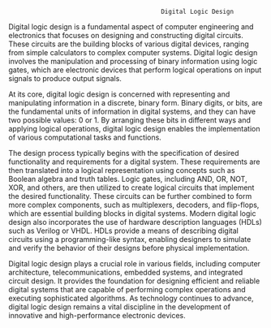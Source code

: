                                               Digital Logic Design


Digital logic design is a fundamental aspect of computer engineering and electronics that focuses on designing and constructing digital circuits. These circuits are the building blocks of various digital devices, ranging from simple calculators to complex computer systems. Digital logic design involves the manipulation and processing of binary information using logic gates, which are electronic devices that perform logical operations on input signals to produce output signals.

At its core, digital logic design is concerned with representing and manipulating information in a discrete, binary form. Binary digits, or bits, are the fundamental units of information in digital systems, and they can have two possible values: 0 or 1. By arranging these bits in different ways and applying logical operations, digital logic design enables the implementation of various computational tasks and functions.

The design process typically begins with the specification of desired functionality and requirements for a digital system. These requirements are then translated into a logical representation using concepts such as Boolean algebra and truth tables. Logic gates, including AND, OR, NOT, XOR, and others, are then utilized to create logical circuits that implement the desired functionality. These circuits can be further combined to form more complex components, such as multiplexers, decoders, and flip-flops, which are essential building blocks in digital systems. Modern digital logic design also incorporates the use of hardware description languages (HDLs) such as Verilog or VHDL. HDLs provide a means of describing digital circuits using a programming-like syntax, enabling designers to simulate and verify the behavior of their designs before physical implementation.

Digital logic design plays a crucial role in various fields, including computer architecture, telecommunications, embedded systems, and integrated circuit design. It provides the foundation for designing efficient and reliable digital systems that are capable of performing complex operations and executing sophisticated algorithms. As technology continues to advance, digital logic design remains a vital discipline in the development of innovative and high-performance electronic devices.
